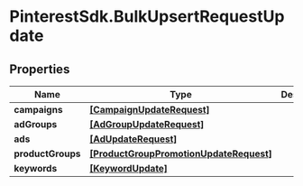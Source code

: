 # PinterestSdk.BulkUpsertRequestUpdate

## Properties

Name | Type | Description | Notes
------------ | ------------- | ------------- | -------------
**campaigns** | [**[CampaignUpdateRequest]**](CampaignUpdateRequest.md) |  | [optional] 
**adGroups** | [**[AdGroupUpdateRequest]**](AdGroupUpdateRequest.md) |  | [optional] 
**ads** | [**[AdUpdateRequest]**](AdUpdateRequest.md) |  | [optional] 
**productGroups** | [**[ProductGroupPromotionUpdateRequest]**](ProductGroupPromotionUpdateRequest.md) |  | [optional] 
**keywords** | [**[KeywordUpdate]**](KeywordUpdate.md) |  | [optional] 


